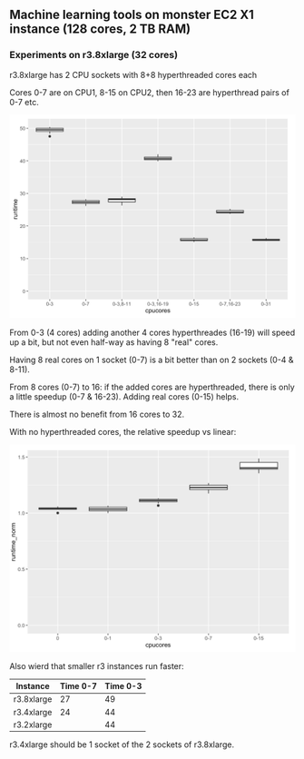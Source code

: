 
## Machine learning tools on monster EC2 X1 instance (128 cores, 2 TB RAM) 

### Experiments on r3.8xlarge (32 cores)

r3.8xlarge has 2 CPU sockets with 8+8 hyperthreaded cores each

Cores 0-7 are on CPU1, 8-15 on CPU2, then 16-23 are hyperthread pairs of 0-7 etc.

![img](res-r3-h2o-hyper.png)

From 0-3 (4 cores) adding another 4 cores hyperthreades (16-19) will speed up a bit,
but not even half-way as having 8 "real" cores. 

Having 8 real cores on 1 socket (0-7) is a bit better than on 2 sockets (0-4 & 8-11).

From 8 cores (0-7) to 16: if the added cores are hyperthreaded, there is only a 
little speedup (0-7 & 16-23). Adding real cores (0-15) helps.

There is almost no benefit from 16 cores to 32.

With no hyperthreaded cores, the relative speedup vs linear:

![img](res-r3-h2o-scaling.png)

Also wierd that smaller r3 instances run faster:

Instance     | Time 0-7  |  Time 0-3 
-------------|-----------|------------
r3.8xlarge   |   27      |    49
r3.4xlarge   |   24      |    44 
r3.2xlarge   |           |    44

r3.4xlarge should be 1 socket of the 2 sockets of r3.8xlarge.

